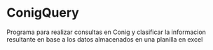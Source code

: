 ConigQuery
==========

Programa para realizar consultas en Conig y clasificar la informacion resultante en base a los datos almacenados en una planilla en excel
